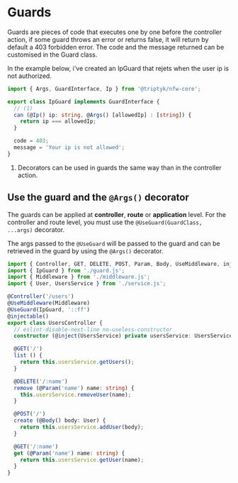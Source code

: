 # Guards

Guards are pieces of code that executes one by one before the controller action, if some guard throws an error or returns false, it will return by default a 403 forbidden error.
The code and the message returned can be customised in the Guard class.

In the example below, i've created an IpGuard that rejets when the user ip is not authorized. 

```ts title="guard.ts"
import { Args, GuardInterface, Ip } from '@triptyk/nfw-core';

export class IpGuard implements GuardInterface {
  // (1)
  can (@Ip() ip: string, @Args() [allowedIp] : [string]) {
    return ip === allowedIp;
  }

  code = 403;
  message = 'Your ip is not allowed';
}
```

1. Decorators can be used in guards the same way than in the controller action.

## Use the guard and the `@Args()` decorator

The guards can be applied at **controller**, **route** or **application** level. For the controller and route level, you must use the `@UseGuard(GuardClass, ...args)` decorator.

The args passed to the `@UseGuard` will be passed to the guard and can be retrieved in the guard by using the `@Args()` decorator. 

```ts title="controller.ts" hl_lines="2 8"
import { Controller, GET, DELETE, POST, Param, Body, UseMiddleware, injectable, inject, UseGuard } from '@triptyk/nfw-core';
import { IpGuard } from './guard.js';
import { Middleware } from './middleware.js';
import { User, UsersService } from './service.js';

@Controller('/users')
@UseMiddleware(Middleware)
@UseGuard(IpGuard, '::ff')
@injectable()
export class UsersController {
  // eslint-disable-next-line no-useless-constructor
  constructor (@inject(UsersService) private usersService: UsersService) {}

  @GET('/')
  list () {
    return this.usersService.getUsers();
  }

  @DELETE('/:name')
  remove (@Param('name') name: string) {
    this.usersService.removeUser(name);
  }

  @POST('/')
  create (@Body() body: User) {
    return this.usersService.addUser(body);
  }

  @GET('/:name')
  get (@Param('name') name: string) {
    return this.usersService.getUser(name);
  }
}
```

